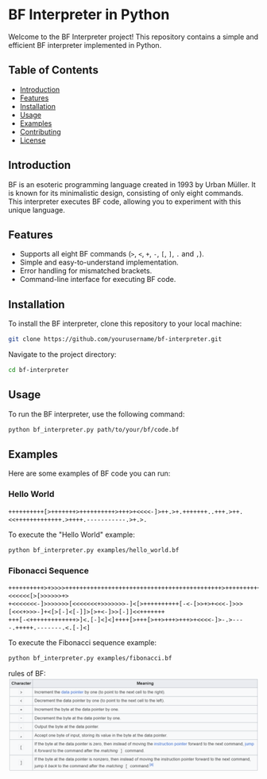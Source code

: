 # BF Interpreter in Python

Welcome to the BF Interpreter project! This repository contains a simple and efficient BF interpreter implemented in Python.

## Table of Contents

- [Introduction](#introduction)
- [Features](#features)
- [Installation](#installation)
- [Usage](#usage)
- [Examples](#examples)
- [Contributing](#contributing)
- [License](#license)

## Introduction

BF is an esoteric programming language created in 1993 by Urban Müller. It is known for its minimalistic design, consisting of only eight commands. This interpreter executes BF code, allowing you to experiment with this unique language.

## Features

- Supports all eight BF commands (`>`, `<`, `+`, `-`, `[`, `]`, `.` and `,`).
- Simple and easy-to-understand implementation.
- Error handling for mismatched brackets.
- Command-line interface for executing BF code.

## Installation

To install the BF interpreter, clone this repository to your local machine:

```sh
git clone https://github.com/yourusername/bf-interpreter.git
```

Navigate to the project directory:

```sh
cd bf-interpreter
```

## Usage

To run the BF interpreter, use the following command:

```sh
python bf_interpreter.py path/to/your/bf/code.bf
```

## Examples

Here are some examples of BF code you can run:

### Hello World

```bf
++++++++++[>+++++++>++++++++++>+++>+<<<<-]>++.>+.+++++++..+++.>++.<<+++++++++++++.>++++.-----------.>+.>.
```

To execute the "Hello World" example:

```sh
python bf_interpreter.py examples/hello_world.bf
```

### Fibonacci Sequence

```bf
++++++++++>+>>>>++++++++++++++++++++++++++++++++++++++++++++>++++++++++++++++++++++++++++++++<<<<<<[>[>>>>>>+>
+<<<<<<<-]>>>>>>>[<<<<<<<+>>>>>>>-]<[>++++++++++[-<-[>>+>+<<<-]>>>[<<<+>>>-]+<[>[-]<[-]]>[>+<-]>>[-]]<<+++++++
+++[-<+++++++++++++>]<.[-]<]<]++++[>+++[>++>+++>+++>+<<<<-]>-.>----.+++++.-------.<.[-]<]
```

To execute the Fibonacci sequence example:

```sh
python bf_interpreter.py examples/fibonacci.bf
```

rules of BF:
![alt text](image.png)